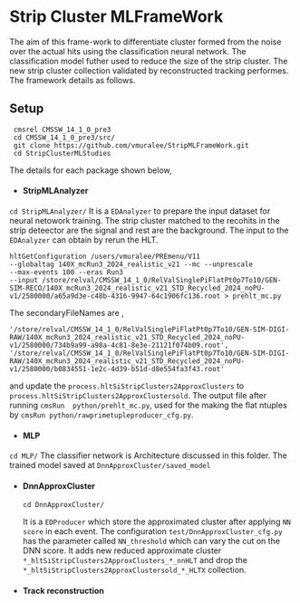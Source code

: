 # Strip Cluster MLFrameWork
The aim of this frame-work to differentiate cluster formed from the noise over the actual hits using the classification neural network. The classification model futher used to reduce the size of the strip cluster. The new strip cluster collection validated by reconstructed tracking performes. The framework details as follows. 

## Setup
   ```
    cmsrel CMSSW_14_1_0_pre3
    cd CMSSW_14_1_0_pre3/src/
    git clone https://github.com/vmuralee/StripMLFrameWork.git
    cd StripClusterMLStudies
  ```

The details for each package shown below,

  - #### StripMLAnalyzer
`cd StripMLAnalyzer/`
    It is a `EDAnalyzer` to prepare the input dataset for neural netowork training. The strip cluster matched to the recohits in the strip deteector are the signal and rest are the background. The input to the `EDAnalyzer` can obtain by rerun the HLT.
    
  ```
  hltGetConfiguration /users/vmuralee/PREmenu/V11
  --globaltag 140X_mcRun3_2024_realistic_v21 --mc --unprescale
  --max-events 100 --eras Run3
  --input /store/relval/CMSSW_14_1_0/RelValSinglePiFlatPt0p7To10/GEN-SIM-RECO/140X_mcRun3_2024_realistic_v21_STD_Recycled_2024_noPU-v1/2580000/a65a9d3e-c48b-4316-9947-64c1906fc136.root > prehlt_mc.py
  ```

  
  The secondaryFileNames are ,
  ```
  '/store/relval/CMSSW_14_1_0/RelValSinglePiFlatPt0p7To10/GEN-SIM-DIGI-RAW/140X_mcRun3_2024_realistic_v21_STD_Recycled_2024_noPU-v1/2580000/734b9a99-a98a-4c81-8e3e-21121f074b09.root',
  '/store/relval/CMSSW_14_1_0/RelValSinglePiFlatPt0p7To10/GEN-SIM-DIGI-RAW/140X_mcRun3_2024_realistic_v21_STD_Recycled_2024_noPU-v1/2580000/b0834551-1e2c-4d39-b51d-d8e554fa3f43.root'
  ```
  and update the `process.hltSiStripClusters2ApproxClusters` to `process.hltSiStripClusters2ApproxClustersold`. The output file after running  `cmsRun  python/prehlt_mc.py`, used for the making the flat ntuples by `cmsRun python/rawprimetupleproducer_cfg.py`. 
  
  - #### MLP
`cd MLP/`
    The classifier network is Architecture discussed in this folder. The trained model saved at `DnnApproxCluster/saved_model`


  - #### DnnApproxCluster
    `cd DnnApproxCluster/`
    
    It is a `EDProducer` which store the approximated cluster after applying `NN score` in each event. The configuration `test/DnnApproxCluster_cfg.py` has the parameter called `NN_threshold` which can vary the cut on the DNN score. It adds new reduced approximate cluster `*_hltSiStripClusters2ApproxClusters_*_nnHLT` and drop the `*_hltSiStripClusters2ApproxClustersold_*_HLTX` collection. 

  - #### Track reconstruction
    
    
 
    
